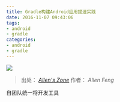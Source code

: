 ```yaml
---
title: Gradle构建Android应用提速实践
date: 2016-11-07 09:43:06
tags: 
- android
- gradle
categories: 
- android
- gradle
---
```


![](http://ww1.sinaimg.cn/large/006y8lVagw1f9jawoe60yj30op0fgwf9.jpg)

<!-- more -->

> 出处： *[Allen's Zone](http://allenfeng.com/)*
> 作者： *Allen Feng*

自团队统一将开发工具